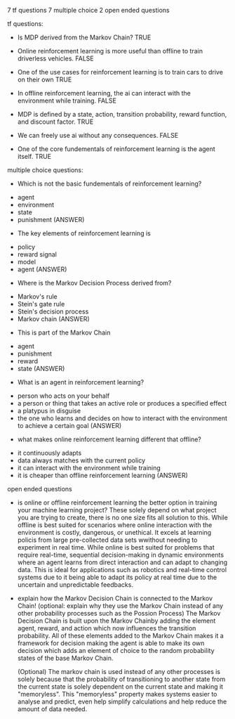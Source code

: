 7 tf questions
7 multiple choice
2 open ended questions



tf questions:

- Is MDP derived from the Markov Chain?
  TRUE
  
- Online reinforcement learning is more useful than offline to train driverless vehicles.
  FALSE

- One of the use cases for reinforcement learning is to train cars to drive on their own
  TRUE
  
- In offline reinforcement learning, the ai can interact with the environment while training.
  FALSE
  
- MDP is defined by a state, action, transition probability, reward function, and discount factor.
  TRUE
  
- We can freely use ai without any consequences.
  FALSE
  
- One of the core fundementals of reinforcement learning is the agent itself.
  TRUE



multiple choice questions:

- Which is not the basic fundementals of reinforcement learning?
+ agent
+ environment
+ state
+ punishment (ANSWER)

- The key elements of reinforcement learning is
+ policy
+ reward signal
+ model
+ agent (ANSWER)

- Where is the Markov Decision Process derived from?
+ Markov's rule
+ Stein's gate rule
+ Stein's decision process
+ Markov chain (ANSWER)

- This is part of the Markov Chain
+ agent
+ punishment
+ reward
+ state (ANSWER)

- What is an agent in reinforcement learning?
+ person who acts on your behalf
+ a person or thing that takes an active role or produces a specified effect
+ a platypus in disguise
+ the one who learns and decides on how to interact with the environment to achieve a certain goal (ANSWER)

- what makes online reinforcement learning different that offline?
+ it continuously adapts
+ data always matches with the current policy
+ it can interact with the environment while training
+ it is cheaper than offline reinforcement learning (ANSWER)



open ended questions

- is online or offline reinforcement learning the better option in training your machine learning project?
  These solely depend on what project you are trying to create, there is no one size fits all solution to this. While offline is best suited for scenarios where online interaction with the environment is costly, dangerous, or unethical. It excels at learning policis from large pre-collected data sets wwithout needing to experiment in real time. While online is best suited for problems that require real-time, sequential decision-making in dynamic environments where an agent learns from direct interaction and can adapt to changing data. This is ideal for applications such as robotics and real-time control systems due to it being able to adapt its policy at real time due to the uncertain and unpredictable feedbacks.

- explain how the Markov Decision Chain is connected to the Markov Chain! (optional: explain why they use the Markov Chain instead of any other probability processes such as the Possion Process)
  The Markov Decision Chain is built upon the Markov Chainby adding the element agent, reward, and action which now influences the transition probability. All of these elements added to the Markov Chain makes it a framework for decision making the agent is able to make its own decision which adds an element of choice to the random probability states of the base Markov Chain.

  (Optional) The markov chain is used instead of any other processes is solely because that the probability of transitioning to another state from the current state is solely dependent on the current state and making it "memoryless". This "memoryless" property makes systems easier to analyse and predict, even help simplify calculations and help reduce the amount of data needed.

